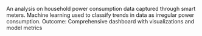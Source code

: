 An analysis on household power consumption data captured through smart meters.
Machine learning used to classify trends in data as irregular power consumption.
Outcome:
Comprehensive dashboard with visualizations and model metrics
